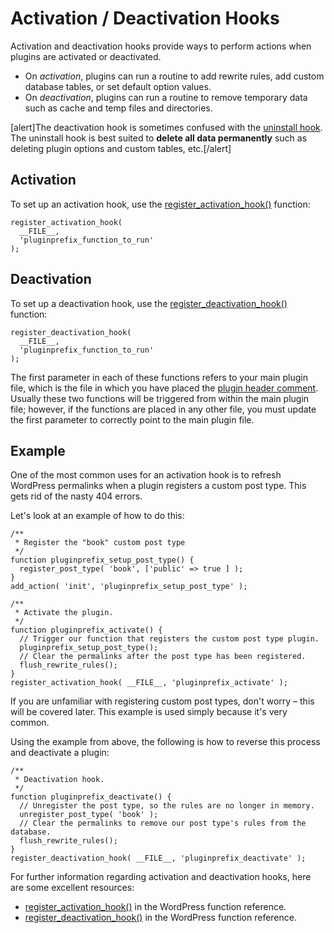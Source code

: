 # Activation / Deactivation Hooks

Activation and deactivation hooks provide ways to perform actions when plugins are activated or deactivated.

- On _activation_, plugins can run a routine to add rewrite rules, add custom database tables, or set default option values.
- On _deactivation_, plugins can run a routine to remove temporary data such as cache and temp files and directories.

[alert]The deactivation hook is sometimes confused with the [uninstall hook](https://developer.wordpress.org/plugins/plugin-basics/uninstall-methods/). The uninstall hook is best suited to **delete all data permanently** such as deleting plugin options and custom tables, etc.[/alert]

## Activation

To set up an activation hook, use the [register\_activation\_hook()](https://developer.wordpress.org/reference/functions/register_activation_hook/) function:

```
register_activation_hook(
  __FILE__,
  'pluginprefix_function_to_run'
);
```

## Deactivation

To set up a deactivation hook, use the [register\_deactivation\_hook()](https://developer.wordpress.org/reference/functions/register_deactivation_hook/) function:

```
register_deactivation_hook(
  __FILE__,
  'pluginprefix_function_to_run'
);
```

The first parameter in each of these functions refers to your main plugin file, which is the file in which you have placed the [plugin header comment](https://developer.wordpress.org/plugins/plugin-basics/header-requirements/). Usually these two functions will be triggered from within the main plugin file; however, if the functions are placed in any other file, you must update the first parameter to correctly point to the main plugin file.

## Example

One of the most common uses for an activation hook is to refresh WordPress permalinks when a plugin registers a custom post type. This gets rid of the nasty 404 errors.

Let's look at an example of how to do this:

```
/**
 * Register the "book" custom post type
 */
function pluginprefix_setup_post_type() {
  register_post_type( 'book', ['public' => true ] ); 
} 
add_action( 'init', 'pluginprefix_setup_post_type' );

/**
 * Activate the plugin.
 */
function pluginprefix_activate() { 
  // Trigger our function that registers the custom post type plugin.
  pluginprefix_setup_post_type(); 
  // Clear the permalinks after the post type has been registered.
  flush_rewrite_rules(); 
}
register_activation_hook( __FILE__, 'pluginprefix_activate' );
```

If you are unfamiliar with registering custom post types, don't worry – this will be covered later. This example is used simply because it's very common.

Using the example from above, the following is how to reverse this process and deactivate a plugin:

```
/**
 * Deactivation hook.
 */
function pluginprefix_deactivate() {
  // Unregister the post type, so the rules are no longer in memory.
  unregister_post_type( 'book' );
  // Clear the permalinks to remove our post type's rules from the database.
  flush_rewrite_rules();
}
register_deactivation_hook( __FILE__, 'pluginprefix_deactivate' );
```

For further information regarding activation and deactivation hooks, here are some excellent resources:

- [register\_activation\_hook()](https://developer.wordpress.org/reference/functions/register_activation_hook/) in the WordPress function reference.
- [register\_deactivation\_hook()](https://developer.wordpress.org/reference/functions/register_deactivation_hook/) in the WordPress function reference.